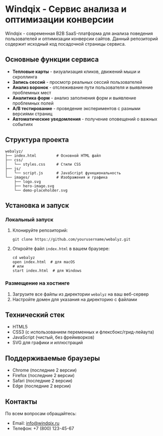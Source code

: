 # Windqix - Сервис анализа и оптимизации конверсии

Windqix - современная B2B SaaS-платформа для анализа поведения пользователей и оптимизации конверсии сайтов. Данный репозиторий содержит исходный код посадочной страницы сервиса.

## Основные функции сервиса

- **Тепловые карты** - визуализация кликов, движений мыши и скроллинга
- **Запись сессий** - просмотр реальных сессий пользователей
- **Анализ воронок** - отслеживание пути пользователя и выявление проблемных мест
- **Аналитика форм** - анализ заполнения форм и выявление проблемных полей
- **A/B тестирование** - проведение экспериментов с разными версиями страниц
- **Автоматические уведомления** - получение оповещений о важных событиях

## Структура проекта

```
webalyz/
├── index.html         # Основной HTML файл
├── css/
│   └── styles.css     # Стили CSS
├── js/
│   └── script.js      # JavaScript функциональность
└── images/            # Изображения и графика
    ├── logo.svg
    ├── hero-image.svg
    └── demo-placeholder.svg
```

## Установка и запуск

### Локальный запуск

1. Клонируйте репозиторий:
   ```
   git clone https://github.com/yourusername/webalyz.git
   ```

2. Откройте файл `index.html` в вашем браузере:
   ```
   cd webalyz
   open index.html  # для macOS
   # или
   start index.html  # для Windows
   ```

### Размещение на хостинге

1. Загрузите все файлы из директории `webalyz` на ваш веб-сервер
2. Настройте домен для указания на директорию с файлами

## Технический стек

- HTML5
- CSS3 (с использованием переменных и флексбокс/грид-лейаута)
- JavaScript (чистый, без фреймворков)
- SVG для графики и иллюстраций

## Поддерживаемые браузеры

- Chrome (последние 2 версии)
- Firefox (последние 2 версии)
- Safari (последние 2 версии)
- Edge (последние 2 версии)

## Контакты

По всем вопросам обращайтесь:
- Email: info@windqix.ru
- Телефон: +7 (800) 123-45-67 